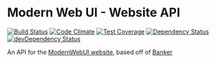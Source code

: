 # Modern Web UI - Website API

[![Build Status](https://travis-ci.org/modernwebui/api.svg?branch=master)](https://travis-ci.org/modernwebui/api)
[![Code Climate](https://codeclimate.com/github/modernwebui/api/badges/gpa.svg)](https://codeclimate.com/github/modernwebui/api)
[![Test Coverage](https://codeclimate.com/github/modernwebui/api/badges/coverage.svg)](https://codeclimate.com/github/modernwebui/api/coverage)
[![Dependency Status](https://david-dm.org/modernwebui/api.svg)](https://david-dm.org/modernwebui/api)
[![devDependency Status](https://david-dm.org/modernwebui/api/dev-status.svg)](https://david-dm.org/modernwebui/api#info=devDependencies)


An API for the [ModernWebUI website](https://github.com/modernwebui/website), based off of [Banker](https://github.com/truenorth/banker)

